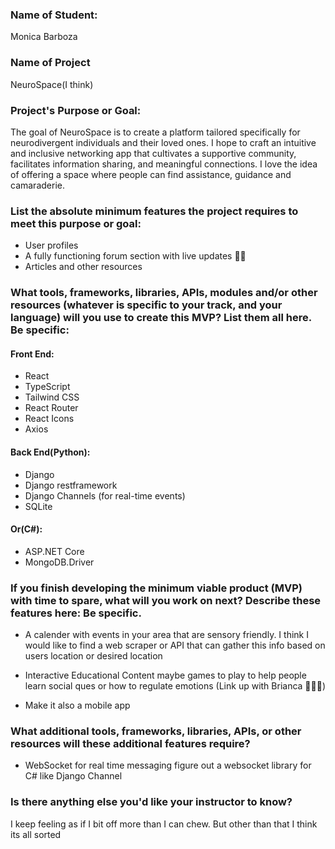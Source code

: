 ### Name of Student:

Monica Barboza

### Name of Project

NeuroSpace(I think)

### Project's Purpose or Goal:

The goal of NeuroSpace is to create a platform tailored specifically for neurodivergent individuals and their loved ones. I hope to craft an intuitive and inclusive networking app that cultivates a supportive community, facilitates information sharing, and meaningful connections. I love the idea of offering a space where people can find assistance, guidance and camaraderie.

### List the absolute minimum features the project requires to meet this purpose or goal:

- User profiles
- A fully functioning forum section with live updates 🤞🏼
- Articles and other resources

### What tools, frameworks, libraries, APIs, modules and/or other resources (whatever is specific to your track, and your language) will you use to create this MVP? List them all here. Be specific:

#### Front End:

- React
- TypeScript
- Tailwind CSS
- React Router
- React Icons
- Axios

#### Back End(Python):

- Django
- Django restframework
- Django Channels (for real-time events)
- SQLite

#### Or(C#):

- ASP.NET Core
- MongoDB.Driver

### If you finish developing the minimum viable product (MVP) with time to spare, what will you work on next? Describe these features here: Be specific.

- A calender with events in your area that are sensory friendly. I think I would like to find a web scraper or API that can gather this info based on users location or desired location

- Interactive Educational Content maybe games to play to help people learn social ques or how to regulate emotions (Link up with Brianca 🙋🏽‍♀️)

- Make it also a mobile app

### What additional tools, frameworks, libraries, APIs, or other resources will these additional features require?

- WebSocket for real time messaging figure out a websocket library for C# like Django Channel


### Is there anything else you'd like your instructor to know?

I keep feeling as if I bit off more than I can chew. But other than that I think its all sorted
